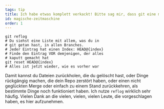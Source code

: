 ```yaml
---
tags: tip
title: Ich habe etwas komplett verkackt! Bitte sag mir, dass git eine magische Zeitmaschine eingebaut hat!?!
id: magische-zeitmaschine
order: 1
---
```


```git
git reflog
# Du siehst eine Liste mit allem, was du in
# git getan hast, in allen Branches.
# Jeder Eintrag hat einen Index: HEAD@{index}
# Finde den Eintrag VOR demjenigen, der alles
# kaputt gemacht hat
git reset HEAD@{index}
# Alles ist jetzt wieder, wie es vorher war
```

Damit kannst du Dateien zurückholen, die du gelöscht hast, oder Dinge rückgängig machen, die dein Repo zerstört haben, oder einen nicht geglückten Merge oder einfach zu einem Stand zurückkehren, als bestimmte Dinge noch funktioniert haben. Ich nutze `reflog` wirklich sehr häufig. Vielen Dank an die vielen, vielen, vielen Leute, die vorgeschlagen haben, es hier aufzunehmen.